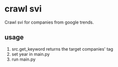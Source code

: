 # crawl svi

Crawl svi for companies from google trends.

## usage

1. src.get_keyword returns the target companies' tag
2. set year in main.py
3. run main.py
